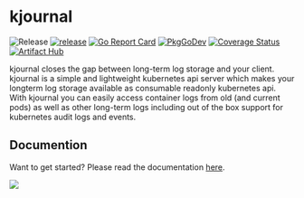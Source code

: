 # kjournal
![Release](https://img.shields.io/github/v/release/raffis/kjournal)
[![release](https://github.com/raffis/kjournal/actions/workflows/release.yaml/badge.svg)](https://github.com/raffis/kjournal/actions/workflows/release.yaml)
[![Go Report Card](https://goreportcard.com/badge/github.com/raffis/kjournal)](https://goreportcard.com/report/github.com/raffis/kjournal)
[![PkgGoDev](https://pkg.go.dev/badge/github.com/raffis/kjournal?tab=subdirectories)](https://pkg.go.dev/github.com/raffis/kjournal?tab=subdirectories)
[![Coverage Status](https://coveralls.io/repos/github/raffis/kjournal/badge.svg?branch=main)](https://coveralls.io/github/raffis/kjournal?branch=main)
[![Artifact Hub](https://img.shields.io/endpoint?url=https://artifacthub.io/badge/repository/kjournal)](https://artifacthub.io/packages/search?repo=kjournal)

kjournal closes the gap between long-term log storage and your client. kjournal is a simple and lightweight kubernetes api server 
which makes your longterm log storage available as consumable readonly kubernetes api.
With kjournal you can easily access container logs from old (and current pods) as well as other long-term logs including out of the box 
support for kubernetes audit logs and events.

## Documention

Want to get started? Please read the documentation [here](https://raffis.github.io/kjournal).

<img src="https://raw.githubusercontent.com/raffis/kjournal/main/docs/cast.gif"/>
